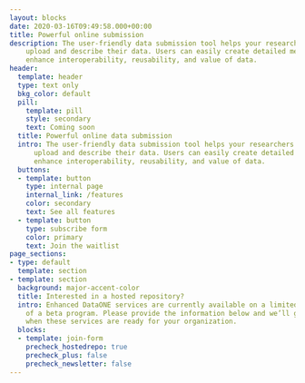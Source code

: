 ```yaml
---
layout: blocks
date: 2020-03-16T09:49:58.000+00:00
title: Powerful online submission
description: The user-friendly data submission tool helps your researchers efficiently
    upload and describe their data. Users can easily create detailed metadata to
    enhance interoperability, reusability, and value of data.
header:
  template: header
  type: text only
  bkg_color: default
  pill:
    template: pill
    style: secondary
    text: Coming soon
  title: Powerful online data submission
  intro: The user-friendly data submission tool helps your researchers efficiently
      upload and describe their data. Users can easily create detailed metadata to
      enhance interoperability, reusability, and value of data.
  buttons:
  - template: button
    type: internal page
    internal_link: /features
    color: secondary
    text: See all features
  - template: button
    type: subscribe form
    color: primary
    text: Join the waitlist
page_sections:
- type: default
  template: section
- template: section
  background: major-accent-color
  title: Interested in a hosted repository?
  intro: Enhanced DataONE services are currently available on a limited basis as part
    of a beta program. Please provide the information below and we’ll get in touch
    when these services are ready for your organization.
  blocks:
  - template: join-form
    precheck_hostedrepo: true
    precheck_plus: false
    precheck_newsletter: false
---
```

